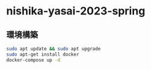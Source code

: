 # nishika-yasai-2023-spring
## 環境構築
```bash
sudo apt update && sudo apt upgrade
sudo apt-get install docker
docker-compose up -d
```
